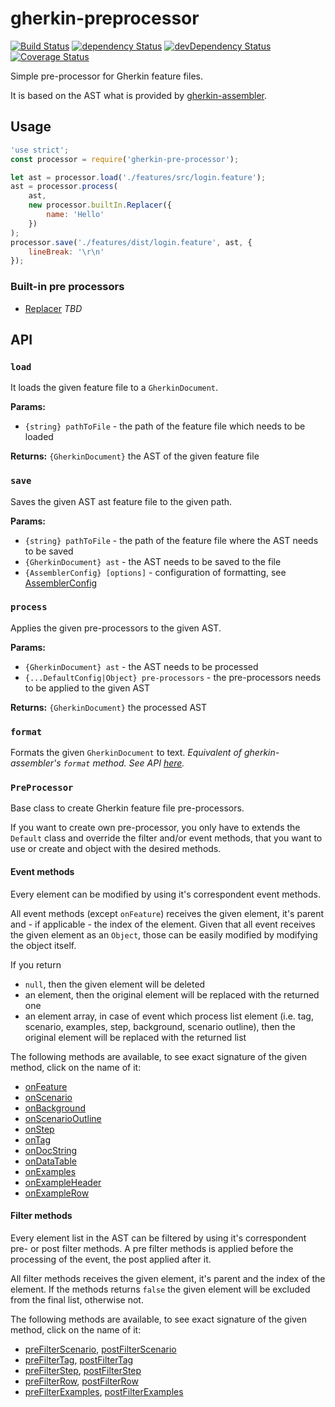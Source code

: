 # gherkin-preprocessor

[![Build Status](https://travis-ci.org/szikszail/gherkin-preprocessor.svg?branch=master)](https://travis-ci.org/szikszail/gherkin-preprocessor) [![dependency Status](https://david-dm.org/szikszail/gherkin-preprocessor.svg)](https://david-dm.org/szikszail/gherkin-preprocessor) [![devDependency Status](https://david-dm.org/szikszail/gherkin-preprocessor/dev-status.svg)](https://david-dm.org/szikszail/gherkin-preprocessor#info=devDependencies) [![Coverage Status](https://coveralls.io/repos/github/szikszail/gherkin-preprocessor/badge.svg?branch=master)](https://coveralls.io/github/szikszail/gherkin-preprocessor?branch=master)

Simple pre-processor for Gherkin feature files.

It is based on the AST what is provided by [gherkin-assembler](https://www.npmjs.com/package/gherkin-assembler).

## Usage

```javascript
'use strict';
const processor = require('gherkin-pre-processor');

let ast = processor.load('./features/src/login.feature');
ast = processor.process(
    ast,
    new processor.builtIn.Replacer({
        name: 'Hello'
    })
);
processor.save('./features/dist/login.feature', ast, {
    lineBreak: '\r\n'
});
```

### Built-in pre processors

 * [Replacer](lib/builtIn/Replacer.md) *TBD*

## API

### `load`

It loads the given feature file to a `GherkinDocument`.

**Params:**

 * `{string} pathToFile` - the path of the feature file which needs to be loaded
 
**Returns:** `{GherkinDocument}` the AST of the given feature file

### `save`

Saves the given AST ast feature file to the given path.

**Params:**
 
 * `{string} pathToFile` - the path of the feature file where the AST needs to be saved
 * `{GherkinDocument} ast` - the AST needs to be saved to the file
 * `{AssemblerConfig} [options]` - configuration of formatting, see [AssemblerConfig](https://github.com/szikszail/gherkin-assembler)
 
### `process`

Applies the given pre-processors to the given AST.

**Params:**

 * `{GherkinDocument} ast` - the AST needs to be processed
 * `{...DefaultConfig|Object} pre-processors` - the pre-processors needs to be applied to the given AST
 
**Returns:** `{GherkinDocument}` the processed AST

### `format`

Formats the given `GherkinDocument` to text.
*Equivalent of gherkin-assembler's `format` method. See API [here](https://github.com/szikszail/gherkin-assembler).*

### `PreProcessor`

Base class to create Gherkin feature file pre-processors.

If you want to create own pre-processor, you only have to extends the `Default` class and override the filter and/or event methods, that you want to use or create and object with the desired methods.

#### Event methods

Every element can be modified by using it's correspondent event methods.

All event methods (except `onFeature`) receives the given element, it's parent and - if applicable - the index of the element.
Given that all event receives the given element as an `Object`, those can be easily modified by modifying the object itself.

If you return
 * `null`, then the given element will be deleted
 * an element, then the original element will be replaced with the returned one
 * an element array, in case of event which process list element (i.e. tag, scenario, examples, step, background, scenario outline), then the original element will be replaced with the returned list

The following methods are available, to see exact signature of the given method, click on the name of it:

 * [onFeature](lib/DefaultConfig.js#13)
 * [onScenario](lib/DefaultConfig.js#25)
 * [onBackground](lib/DefaultConfig.js#37)
 * [onScenarioOutline](lib/DefaultConfig.js#49) 
 * [onStep](lib/DefaultConfig.js#61)
 * [onTag](lib/DefaultConfig.js#73)
 * [onDocString](lib/DefaultConfig.js#84)
 * [onDataTable](lib/DefaultConfig.js#95) 
 * [onExamples](lib/DefaultConfig.js#107) 
 * [onExampleHeader](lib/DefaultConfig.js#118) 
 * [onExampleRow](lib/DefaultConfig.js#130)
 
#### Filter methods

Every element list in the AST can be filtered by using it's correspondent pre- or post filter methods.
A pre filter methods is applied before the processing of the event, the post applied after it.

All filter methods receives the given element, it's parent and the index of the element.
If the methods returns `false` the given element will be excluded from the final list, otherwise not.

The following methods are available, to see exact signature of the given method, click on the name of it:

 * [preFilterScenario](lib/DefaultConfig.js#144), [postFilterScenario](lib/DefaultConfig.js#158)
 * [preFilterTag](lib/DefaultConfig.js#172), [postFilterTag](lib/DefaultConfig.js#186)
 * [preFilterStep](lib/DefaultConfig.js#200), [postFilterStep](lib/DefaultConfig.js#214)
 * [preFilterRow](lib/DefaultConfig.js#228), [postFilterRow](lib/DefaultConfig.js#242)
 * [preFilterExamples](lib/DefaultConfig.js#255), [postFilterExamples](lib/DefaultConfig.js#268)